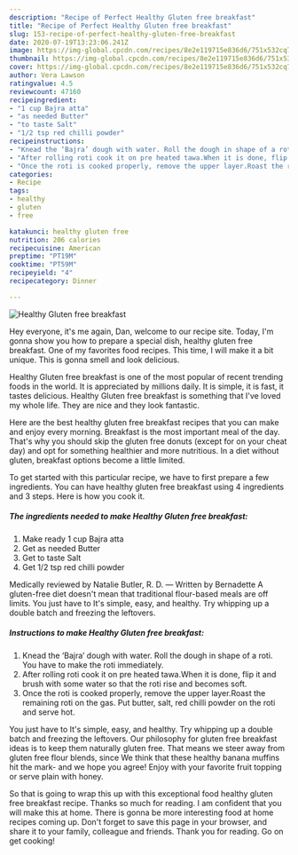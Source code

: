 ```yaml
---
description: "Recipe of Perfect Healthy Gluten free breakfast"
title: "Recipe of Perfect Healthy Gluten free breakfast"
slug: 153-recipe-of-perfect-healthy-gluten-free-breakfast
date: 2020-07-19T13:23:06.241Z
image: https://img-global.cpcdn.com/recipes/8e2e119715e836d6/751x532cq70/healthy-gluten-free-breakfast-recipe-main-photo.jpg
thumbnail: https://img-global.cpcdn.com/recipes/8e2e119715e836d6/751x532cq70/healthy-gluten-free-breakfast-recipe-main-photo.jpg
cover: https://img-global.cpcdn.com/recipes/8e2e119715e836d6/751x532cq70/healthy-gluten-free-breakfast-recipe-main-photo.jpg
author: Vera Lawson
ratingvalue: 4.5
reviewcount: 47160
recipeingredient:
- "1 cup Bajra atta"
- "as needed Butter"
- "to taste Salt"
- "1/2 tsp red chilli powder"
recipeinstructions:
- "Knead the ‘Bajra’ dough with water. Roll the dough in shape of a roti. You have to make the roti immediately."
- "After rolling roti cook it on pre heated tawa.When it is done, flip it and brush with some water so that the roti rise and becomes soft."
- "Once the roti is cooked properly, remove the upper layer.Roast the remaining roti on the gas. Put butter, salt, red chilli powder on the roti and serve hot."
categories:
- Recipe
tags:
- healthy
- gluten
- free

katakunci: healthy gluten free 
nutrition: 206 calories
recipecuisine: American
preptime: "PT19M"
cooktime: "PT59M"
recipeyield: "4"
recipecategory: Dinner

---
```



![Healthy Gluten free breakfast](https://img-global.cpcdn.com/recipes/8e2e119715e836d6/751x532cq70/healthy-gluten-free-breakfast-recipe-main-photo.jpg)

Hey everyone, it's me again, Dan, welcome to our recipe site. Today, I'm gonna show you how to prepare a special dish, healthy gluten free breakfast. One of my favorites food recipes. This time, I will make it a bit unique. This is gonna smell and look delicious.

Healthy Gluten free breakfast is one of the most popular of recent trending foods in the world. It is appreciated by millions daily. It is simple, it is fast, it tastes delicious. Healthy Gluten free breakfast is something that I've loved my whole life. They are nice and they look fantastic.

Here are the best healthy gluten free breakfast recipes that you can make and enjoy every morning. Breakfast is the most important meal of the day. That&#39;s why you should skip the gluten free donuts (except for on your cheat day) and opt for something healthier and more nutritious. In a diet without gluten, breakfast options become a little limited.


To get started with this particular recipe, we have to first prepare a few ingredients. You can have healthy gluten free breakfast using 4 ingredients and 3 steps. Here is how you cook it.

<!--inarticleads1-->

##### The ingredients needed to make Healthy Gluten free breakfast:

1. Make ready 1 cup Bajra atta
1. Get as needed Butter
1. Get to taste Salt
1. Get 1/2 tsp red chilli powder


Medically reviewed by Natalie Butler, R. D. — Written by Bernadette A gluten-free diet doesn&#39;t mean that traditional flour-based meals are off limits. You just have to It&#39;s simple, easy, and healthy. Try whipping up a double batch and freezing the leftovers. 

<!--inarticleads2-->

##### Instructions to make Healthy Gluten free breakfast:

1. Knead the ‘Bajra’ dough with water. Roll the dough in shape of a roti. You have to make the roti immediately.
1. After rolling roti cook it on pre heated tawa.When it is done, flip it and brush with some water so that the roti rise and becomes soft.
1. Once the roti is cooked properly, remove the upper layer.Roast the remaining roti on the gas. Put butter, salt, red chilli powder on the roti and serve hot.


You just have to It&#39;s simple, easy, and healthy. Try whipping up a double batch and freezing the leftovers. Our philosophy for gluten free breakfast ideas is to keep them naturally gluten free. That means we steer away from gluten free flour blends, since We think that these healthy banana muffins hit the mark- and we hope you agree! Enjoy with your favorite fruit topping or serve plain with honey. 

So that is going to wrap this up with this exceptional food healthy gluten free breakfast recipe. Thanks so much for reading. I am confident that you will make this at home. There is gonna be more interesting food at home recipes coming up. Don't forget to save this page in your browser, and share it to your family, colleague and friends. Thank you for reading. Go on get cooking!
